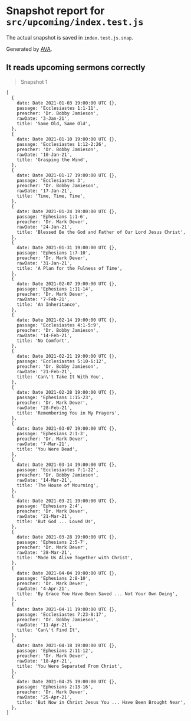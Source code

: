 # Snapshot report for `src/upcoming/index.test.js`

The actual snapshot is saved in `index.test.js.snap`.

Generated by [AVA](https://avajs.dev).

## It reads upcoming sermons correctly

> Snapshot 1

    [
      {
        date: Date 2021-01-03 19:00:00 UTC {},
        passage: 'Ecclesiastes 1:1-11',
        preacher: 'Dr. Bobby Jamieson',
        rawDate: '3-Jan-21',
        title: 'Same Old, Same Old',
      },
      {
        date: Date 2021-01-10 19:00:00 UTC {},
        passage: 'Ecclesiastes 1:12-2:26',
        preacher: 'Dr. Bobby Jamieson',
        rawDate: '10-Jan-21',
        title: 'Grasping the Wind',
      },
      {
        date: Date 2021-01-17 19:00:00 UTC {},
        passage: 'Ecclesiastes 3',
        preacher: 'Dr. Bobby Jamieson',
        rawDate: '17-Jan-21',
        title: 'Time, Time, Time',
      },
      {
        date: Date 2021-01-24 19:00:00 UTC {},
        passage: 'Ephesians 1:1-6',
        preacher: 'Dr. Mark Dever',
        rawDate: '24-Jan-21',
        title: 'Blessed Be the God and Father of Our Lord Jesus Christ',
      },
      {
        date: Date 2021-01-31 19:00:00 UTC {},
        passage: 'Ephesians 1:7-10',
        preacher: 'Dr. Mark Dever',
        rawDate: '31-Jan-21',
        title: 'A Plan for the Fulness of Time',
      },
      {
        date: Date 2021-02-07 19:00:00 UTC {},
        passage: 'Ephesians 1:11-14',
        preacher: 'Dr. Mark Dever',
        rawDate: '7-Feb-21',
        title: 'An Inheritance',
      },
      {
        date: Date 2021-02-14 19:00:00 UTC {},
        passage: 'Ecclesiastes 4:1-5:9',
        preacher: 'Dr. Bobby Jamieson',
        rawDate: '14-Feb-21',
        title: 'No Comfort',
      },
      {
        date: Date 2021-02-21 19:00:00 UTC {},
        passage: 'Ecclesiastes 5:10-6:12',
        preacher: 'Dr. Bobby Jamieson',
        rawDate: '21-Feb-21',
        title: 'Can\'t Take It With You',
      },
      {
        date: Date 2021-02-28 19:00:00 UTC {},
        passage: 'Ephesians 1:15-23',
        preacher: 'Dr. Mark Dever',
        rawDate: '28-Feb-21',
        title: 'Remembering You in My Prayers',
      },
      {
        date: Date 2021-03-07 19:00:00 UTC {},
        passage: 'Ephesians 2:1-3',
        preacher: 'Dr. Mark Dever',
        rawDate: '7-Mar-21',
        title: 'You Were Dead',
      },
      {
        date: Date 2021-03-14 19:00:00 UTC {},
        passage: 'Ecclesiastes 7:1-22',
        preacher: 'Dr. Bobby Jamieson',
        rawDate: '14-Mar-21',
        title: 'The House of Mourning',
      },
      {
        date: Date 2021-03-21 19:00:00 UTC {},
        passage: 'Ephesians 2:4',
        preacher: 'Dr. Mark Dever',
        rawDate: '21-Mar-21',
        title: 'But God ... Loved Us',
      },
      {
        date: Date 2021-03-28 19:00:00 UTC {},
        passage: 'Ephesians 2:5-7',
        preacher: 'Dr. Mark Dever',
        rawDate: '28-Mar-21',
        title: 'Made Us Alive Together with Christ',
      },
      {
        date: Date 2021-04-04 19:00:00 UTC {},
        passage: 'Ephesians 2:8-10',
        preacher: 'Dr. Mark Dever',
        rawDate: '4-Apr-21',
        title: 'By Grace You Have Been Saved ... Not Your Own Doing',
      },
      {
        date: Date 2021-04-11 19:00:00 UTC {},
        passage: 'Ecclesiastes 7:23-8:17',
        preacher: 'Dr. Bobby Jamieson',
        rawDate: '11-Apr-21',
        title: 'Can\'t Find It',
      },
      {
        date: Date 2021-04-18 19:00:00 UTC {},
        passage: 'Ephesians 2:11-12',
        preacher: 'Dr. Mark Dever',
        rawDate: '18-Apr-21',
        title: 'You Were Separated From Christ',
      },
      {
        date: Date 2021-04-25 19:00:00 UTC {},
        passage: 'Ephesians 2:13-16',
        preacher: 'Dr. Mark Dever',
        rawDate: '25-Apr-21',
        title: 'But Now in Christ Jesus You ... Have Been Brought Near',
      },
    ]
